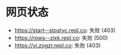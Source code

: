 # 网页状态
- https://start--stpstyc.repl.co: 失败 (403)
- https://rows--zixk.repl.co: 失败 (500)
- https://vi.zogzr.repl.co: 失败 (403)
